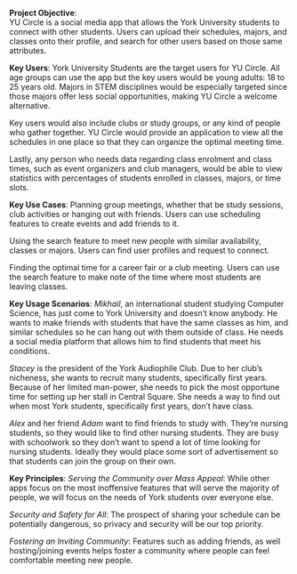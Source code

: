 **Project Objective**:  
YU Circle is a social media app that allows the York University students to connect with other students. Users can upload their schedules, majors, and classes onto their profile, and search for other users based on those same attributes. 


**Key Users**: 
York University Students are the target users for YU Circle. All age groups can use the app but the key users would be young adults: 18 to 25 years old. Majors in STEM disciplines would be especially targeted since those majors offer less social opportunities, making YU Circle a welcome alternative. 

Key users would also include clubs or study groups, or any kind of people who gather together. YU Circle would provide an application to view all the schedules in one place so that they can organize the optimal meeting time.

Lastly, any person who needs data regarding class enrolment and class times, such as event organizers and club managers, would be able to view statistics with percentages of students enrolled in classes, majors, or time slots.


**Key Use Cases**:
Planning group meetings, whether that be study sessions, club activities or hanging out with friends. Users can use scheduling features to create events and add friends to it. 

Using the search feature to meet new people with similar availability, classes or majors. Users can find user profiles and request to connect.

Finding the optimal time for a career fair or a club meeting. Users can use the search feature to make note of the time where most students are leaving classes.


**Key Usage Scenarios**:
*Mikhail*, an international student studying Computer Science, has just come to York University and doesn’t know anybody. He wants to make friends with students that have the same classes as him, and similar schedules so he can hang out with them outside of class. He needs a social media platform that allows him to find students that meet his conditions. 

*Stacey* is the president of the York Audiophile Club. Due to her club’s nicheness, she wants to recruit many students, specifically first years. Because of her limited man-power, she needs to pick the most opportune time for setting up her stall in Central Square. She needs a way to find out when most York students, specifically first years, don’t have class.

*Alex* and her friend *Adam* want to find friends to study with. They’re nursing students, so they would like to find other nursing students. They are busy with schoolwork so they don’t want to spend a lot of time looking for nursing students. Ideally they would place some sort of advertisement so that students can join the group on their own.


**Key Principles**:
*Serving the Community over Mass Appeal*: While other apps focus on the most inoffensive features that will serve the majority of people, we will focus on the needs of York students over everyone else.

*Security and Safety for All*: The prospect of sharing your schedule can be potentially dangerous, so privacy and security will be our top priority.

*Fostering an Inviting Community*: Features such as adding friends, as well hosting/joining events helps foster a community where people can feel comfortable meeting new people.
